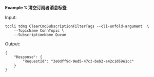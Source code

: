 **Example 1: 清空订阅者消息标签**



Input: 

```
tccli tdmq ClearCmqSubscriptionFilterTags --cli-unfold-argument  \
    --TopicName ConnTopic \
    --SubscriptionName Queue
```

Output: 
```
{
    "Response": {
        "RequestId": "3e0dff9d-9ed5-47c3-beb2-a42c1d69e1cc"
    }
}
```

